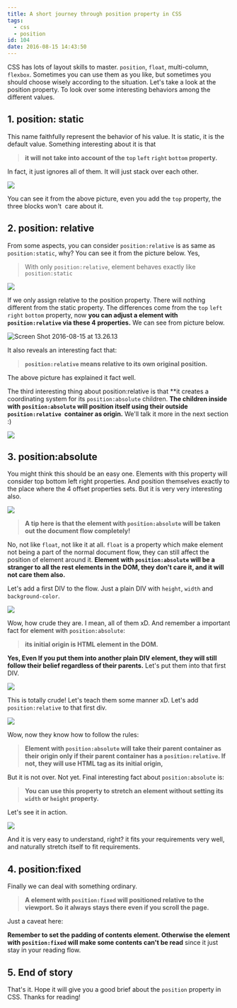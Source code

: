 ```yaml
---
title: A short journey through position property in CSS
tags:
  - css
  - position
id: 104
date: 2016-08-15 14:43:50
---
```


CSS has lots of layout skills to master. `position`, `float`, multi-column, `flexbox`. Sometimes you can use them as you like, but sometimes you should choose wisely according to the situation. Let's take a look at the position property. To look over some interesting behaviors among the different values.

<!--more-->

## 1. position: static

This name faithfully represent the behavior of his value. It is static, it is the default value. Something interesting about it is that

> **it will not take into account of the `top` `left` `right` `bottom` property.**

In fact, it just ignores all of them. It will just stack over each other.

![](/images/Screen-Shot-2016-08-15-at-13.15.51-107x300.png)

You can see it from the above picture, even you add the `top` property, the three blocks won't  care about it.

## 2. position: relative

From some aspects, you can consider `position:relative` is as same as `position:static`, why? You can see it from the picture below. Yes,

> With only `position:relative`, element behaves exactly like `position:static`

![](/images/Screen-Shot-2016-08-15-at-13.20.55-106x300.png)

If we only assign relative to the position property. There will nothing different from the static property. The differences come from the `top` `left` `right` `bottom` property, now **you can adjust a element with `position:relative` via these 4 properties.** We can see from picture below.

![Screen Shot 2016-08-15 at 13.26.13](/images/Screen-Shot-2016-08-15-at-13.26.13-201x300.png)

It also reveals an interesting fact that:
> **`position:relative` means relative to its own original position.**

The above picture has explained it fact well.

The third interesting thing about position:relative is that **it creates a coordinating system for its `position:absolute` children. **The children inside with `position:absolute` will position itself using their outside `position:relative `container as origin.** We'll talk it more in the next section :)

![](/images/Screen-Shot-2016-08-15-at-13.37.10.png)

## 3. position:absolute

You might think this should be an easy one. Elements with this property will consider top bottom left right properties. And position themselves exactly to the place where the 4 offset properties sets. But it is very very interesting also.

![](/images/Screen-Shot-2016-08-15-at-13.46.17.png)

> **A tip here is that the element with `position:absolute` will be taken out the document flow completely!**

No, not like `float`, not like it at all. `float` is a property which make element not being a part of the normal document flow, they can still affect the position of element around it. **Element with `position:absolute` will be a stranger to all the rest elements in the DOM, they don't care it, and it will not care them also.**

Let's add a first DIV to the flow. Just a plain DIV with `height`, `width` and `background-color`.

![](/images/Screen-Shot-2016-08-15-at-14.05.49-297x300.png)

Wow, how crude they are. I mean, all of them xD. And remember a important fact for element with `position:absolute`:

> **its initial origin is HTML element in the DOM.**

**Yes, Even If you put them into another plain DIV element, they will still follow their belief regardless of their parents.** Let's put them into that first DIV.

![](/images/Screen-Shot-2016-08-15-at-13.57.26-300x300.png)

This is totally crude! Let's teach them some manner xD. Let's add `position:relative` to that first div.

![](/images/Screen-Shot-2016-08-15-at-13.57.26-kkkx300.png)

Wow, now they know how to follow the rules:

> **Element with `position:absolute` will take their parent container as their origin only if their parent container has a `position:relative`. If not, they will use HTML tag as its initial origin,**

But it is not over. Not yet. Final interesting fact about `position:absolute` is:
> **You can use this property to stretch an element without setting its `width` or `height` property.**

Let's see it in action.

![](/images/Screen-Shot-2016-08-15-at-14.22.13.png)

And it is very easy to understand, right? it fits your requirements very well, and naturally stretch itself to fit requirements.

## 4. position:fixed

Finally we can deal with something ordinary.

> **A element with `position:fixed` will positioned relative to the viewport. So it always stays there even if you scroll the page.**

Just a caveat here:

**Remember to set the padding of contents element. Otherwise the element with `position:fixed` will make some contents can't be read** since it just stay in your reading flow.

## 5. End of story

That's it. Hope it will give you a good brief about the `position` property in CSS. Thanks for reading!
